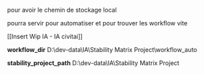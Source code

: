 pour avoir le chemin de stockage local 

pourra servir pour automatiser et pour trouver les workflow vite 

[[Insert Wip IA - IA civitai]]

**workflow_dir**  D:\dev-data\IA\Stability Matrix Project\workflow_auto


**stability_project_path**  D:\dev-data\IA\Stability Matrix Project